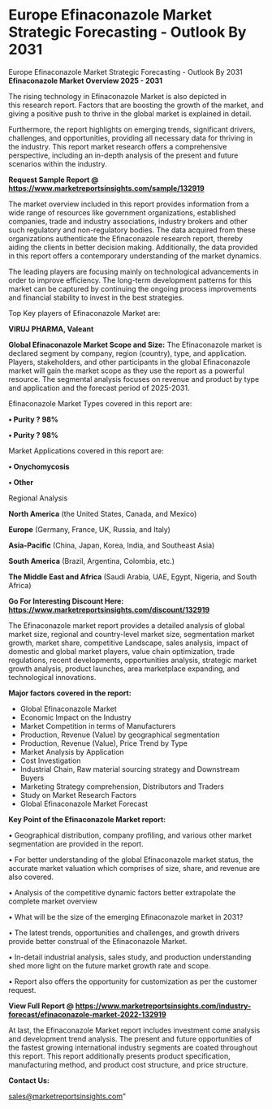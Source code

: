 # Europe Efinaconazole Market Strategic Forecasting - Outlook By 2031
Europe Efinaconazole Market Strategic Forecasting - Outlook By 2031
<Strong> Efinaconazole Market Overview 2025 - 2031</strong>

The rising technology in Efinaconazole Market is also depicted in this research report. Factors that are boosting the growth of the market, and giving a positive push to thrive in the global market is explained in detail.

Furthermore, the report highlights on emerging trends, significant drivers, challenges, and opportunities, providing all necessary data for thriving in the industry. This report market research offers a comprehensive perspective, including an in-depth analysis of the present and future scenarios within the industry.

<strong>Request Sample Report @ <a href=https://www.marketreportsinsights.com/sample/132919>https://www.marketreportsinsights.com/sample/132919</a></strong>

The market overview included in this report provides information from a wide range of resources like government organizations, established companies, trade and industry associations, industry brokers and other such regulatory and non-regulatory bodies. The data acquired from these organizations authenticate the Efinaconazole research report, thereby aiding the clients in better decision making. Additionally, the data provided in this report offers a contemporary understanding of the market dynamics.

The leading players are focusing mainly on technological advancements in order to improve efficiency. The long-term development patterns for this market can be captured by continuing the ongoing process improvements and financial stability to invest in the best strategies.

Top Key players of Efinaconazole Market are:

<strong>VIRUJ PHARMA, Valeant</strong>

<strong><b>Global Efinaconazole Market Scope and Size:</b></strong>
The Efinaconazole market is declared segment by company, region (country), type, and application. Players, stakeholders, and other participants in the global Efinaconazole market will gain the market scope as they use the report as a powerful resource. The segmental analysis focuses on revenue and product by type and application and the forecast period of 2025-2031.

Efinaconazole Market Types covered in this report are:

<strong>• Purity ? 98%

• Purity ? 98%</strong>

Market Applications covered in this report are:

<strong>• Onychomycosis

• Other</strong> 

Regional Analysis

<strong>North America</strong> (the United States, Canada, and Mexico)

<strong>Europe</strong> (Germany, France, UK, Russia, and Italy)

<strong>Asia-Pacific</strong> (China, Japan, Korea, India, and Southeast Asia)

<strong>South America</strong> (Brazil, Argentina, Colombia, etc.)

<strong>The Middle East and Africa</strong> (Saudi Arabia, UAE, Egypt, Nigeria, and South Africa)

<strong>Go For Interesting Discount Here: <a href=https://www.marketreportsinsights.com/discount/132919>https://www.marketreportsinsights.com/discount/132919</a></strong>

The Efinaconazole market report provides a detailed analysis of global market size, regional and country-level market size, segmentation market growth, market share, competitive Landscape, sales analysis, impact of domestic and global market players, value chain optimization, trade regulations, recent developments, opportunities analysis, strategic market growth analysis, product launches, area marketplace expanding, and technological innovations.

<strong><b>Major factors covered in the report:</b></strong>
<ul>
  <li>Global Efinaconazole Market </li>
  <li>Economic Impact on the Industry</li>
  <li>Market Competition in terms of Manufacturers</li>
  <li>Production, Revenue (Value) by geographical segmentation</li>
  <li>Production, Revenue (Value), Price Trend by Type</li>
  <li>Market Analysis by Application</li>
  <li>Cost Investigation</li>
  <li>Industrial Chain, Raw material sourcing strategy and Downstream Buyers</li>
  <li>Marketing Strategy comprehension, Distributors and Traders</li>
  <li>Study on Market Research Factors</li>
  <li>Global Efinaconazole Market Forecast</li>
</ul>

<strong><b>Key Point of the Efinaconazole Market report:</b></strong>

• Geographical distribution, company profiling, and various other market segmentation are provided in the report.

• For better understanding of the global Efinaconazole market status, the accurate market valuation which comprises of size, share, and revenue are also covered.

• Analysis of the competitive dynamic factors better extrapolate the complete market overview

• What will be the size of the emerging Efinaconazole market in 2031?

• The latest trends, opportunities and challenges, and growth drivers provide better construal of the Efinaconazole Market.

• In-detail industrial analysis, sales study, and production understanding shed more light on the future market growth rate and scope.

• Report also offers the opportunity for customization as per the customer request.

<strong><b>View Full Report @ <a href=https://www.marketreportsinsights.com/industry-forecast/efinaconazole-market-2022-132919>https://www.marketreportsinsights.com/industry-forecast/efinaconazole-market-2022-132919</a></b></strong>


At last, the Efinaconazole Market report includes investment come analysis and development trend analysis. The present and future opportunities of the fastest growing international industry segments are coated throughout this report. This report additionally presents product specification, manufacturing method, and product cost structure, and price structure.

<strong>Contact Us:</strong>

sales@marketreportsinsights.com"
